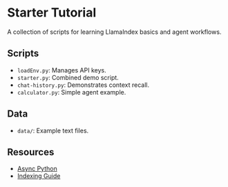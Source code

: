 # Starter Tutorial

A collection of scripts for learning LlamaIndex basics and agent workflows.

## Scripts
- `loadEnv.py`: Manages API keys.
- `starter.py`: Combined demo script.
- `chat-history.py`: Demonstrates context recall.
- `calculator.py`: Simple agent example.

## Data
- `data/`: Example text files.

## Resources
- [Async Python](https://docs.llamaindex.ai/en/stable/getting_started/async_python)
- [Indexing Guide](https://docs.llamaindex.ai/en/stable/module_guides/indexing/index_guide)
